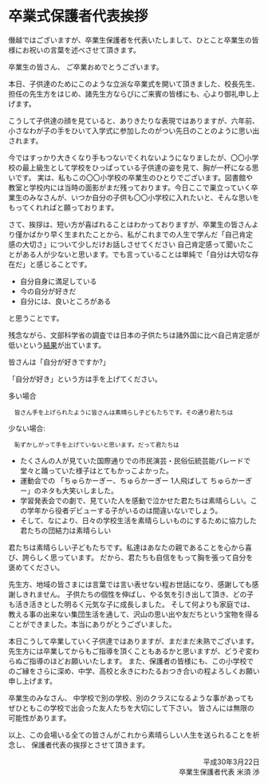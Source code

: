 # 卒業式保護者代表挨拶

<!-- ## 起承転結の「起」-->

僭越ではございますが、卒業生保護者を代表いたしまして、ひとこと卒業生の皆様にお祝いの言葉を述べさせて頂きます。

卒業生の皆さん、 ご卒業おめでとうございます。

本日、子供達のためにこのような立派な卒業式を開いて頂きました、校長先生、担任の先生方をはじめ、諸先生方ならびにご来賓の皆様にも、心より御礼申し上げます。

<!-- ## こどもの成長 -->

こうして子供達の顔を見ていると、ありきたりな表現ではありますが、六年前、小さなわが子の手をひいて入学式に参加したのがつい先日のことのように思い出されます。

今ではすっかり大きくなり手もつないでくれないようになりましたが、〇〇小学校の最上級生として学校をひっぱっている子供達の姿を見て、胸が一杯になる思いです。
実は、私もこの〇〇小学校の卒業生のひとりでございます。図書館や教室と学校内には当時の面影がまだ残っております。今日ここで巣立っていく卒業生のみなさんが、いつか自分の子供も〇〇小学校に入れたいと、そんな思いをもってくれればと願っております。

<!-- ## 卒業生への激励 -->

さて、挨拶は、短い方が喜ばれることはわかっておりますが、卒業生の皆さんより僅かばかり早く生まれたことから、私がこれまでの人生で学んだ「自己肯定感の大切さ」について少しだけお話しさせてください
自己肯定感って聞いたことがある人が少ないと思います。でも言っていることは単純で「自分は大切な存在だ」と感じることです。

- 自分自身に満足している
- 今の自分が好きだ
- 自分には、良いところがある

と思うことです。

残念ながら、文部科学省の調査では日本の子供たちは諸外国に比べ自己肯定感が低いという[結果](http://www.kantei.go.jp/jp/singi/kyouikusaisei/chousakai/dai1/siryou4.pdf)が出ています。

皆さんは「自分が好きですか?」

「自分が好き」という方は手を上げてください。

多い場合
```text only
　皆さん手を上げられたように皆さんは素晴らし子どもたちです。その通り君たちは
```

少ない場合:
```text only
　恥ずかしがって手を上げていないと思います。だって君たちは
```

- たくさんの人が見ていた国際通りでの市民演芸・民俗伝統芸能パレードで堂々と踊っていた様子はとてもかっこよかった。
- 運動会での 「ちゅらかーぎー、ちゅらかーぎー 1人飛ばして ちゅらかーぎー」のネタも大笑いしました。
- 学習発表会での劇で、見ていた人を感動で泣かせた君たちは素晴らしい。この学年から役者デビューする子がいるのは間違いないでしょう。
- そして、なにより、日々の学校生活を素晴らしいものにするために協力した君たちの団結力は素晴らしい

君たちは素晴らしい子どもたちです。私達はあなたの親であることを心から喜び、誇らしく思っています。
だから、君たちも自信をもって胸を張って自分を褒めてください。

<!-- ## 先生、地域の皆様への感謝 -->

先生方、地域の皆さまには言葉では言い表せない程お世話になり、感謝しても感謝しきれません。
子供たちの個性を伸ばし、やる気を引き出して頂き、どの子も活き活きとした明るく元気な子に成長しました。
そして何よりも家庭では、教える事の出来ない集団生活を通して、沢山の思い出や友だちという宝物を得ることができました。本当にありがとうございました。

<!-- ## 結び -->

本日こうして卒業していく子供達ではありますが、まだまだ未熟でございます。
先生方には卒業してからもご指導を頂くこともあるかと思いますが、どうぞ変わらぬご指導のほどお願いいたします。
また、保護者の皆様にも、この小学校でのご縁をさらに深め、中学、高校と永きにわたるおつき合いの程よろしくお願い申し上げます。

卒業生のみなさん、
中学校で別の学校、別のクラスになるような事があっても ぜひともこの学校で出会った友人たちを大切にして下さい。
皆さんには無限の可能性があります。

以上、この会場いる全ての皆さんがこれから素晴らしい人生を送られることを祈念し、
保護者代表の挨拶とさせて頂きます。

<p align="right">
平成30年3月22日<br>
卒業生保護者代表 米須 渉
</p>